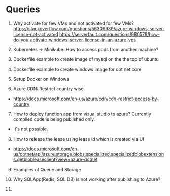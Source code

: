 # Queries

1. Why activate for few VMs and not activated for few VMs?
https://stackoverflow.com/questions/56309989/azure-windows-server-license-not-activated
https://serverfault.com/questions/980578/how-do-you-activate-windows-server-license-in-an-azure-vps

2. Kubernetes -> Minikube: How to access pods from another machine?

3. Dockerfile example to create image of mysql on the the top of ubuntu

4. Dockerfile example to create windows image for dot net core

5. Setup Docker on Windows

6. Azure CDN: Restrict country wise
  - https://docs.microsoft.com/en-us/azure/cdn/cdn-restrict-access-by-country

7. How to deploy function app from visual studio to azure? Currently compiled code is being published only.
 - It's not possible.

8. How to release the lease using lease id which is created via UI
  - https://docs.microsoft.com/en-us/dotnet/api/azure.storage.blobs.specialized.specializedblobextensions.getblobleaseclient?view=azure-dotnet

9. Examples of Queue and Storage

10. Why SQLApp(Redis, SQL DB) is not working after publishing to Azure?

11. 
